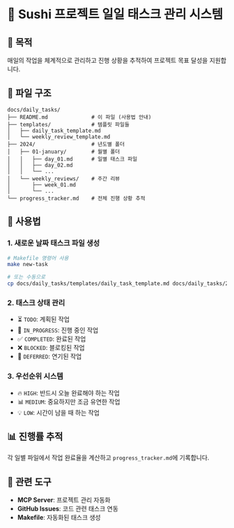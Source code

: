# 📅 Sushi 프로젝트 일일 태스크 관리 시스템

## 🎯 **목적**
매일의 작업을 체계적으로 관리하고 진행 상황을 추적하여 프로젝트 목표 달성을 지원합니다.

## 📁 **파일 구조**
```
docs/daily_tasks/
├── README.md              # 이 파일 (사용법 안내)
├── templates/             # 템플릿 파일들
│   ├── daily_task_template.md
│   └── weekly_review_template.md
├── 2024/                  # 년도별 폴더
│   ├── 01-january/        # 월별 폴더
│   │   ├── day_01.md      # 일별 태스크 파일
│   │   ├── day_02.md
│   │   └── ...
│   └── weekly_reviews/    # 주간 리뷰
│       ├── week_01.md
│       └── ...
└── progress_tracker.md    # 전체 진행 상황 추적
```

## 🚀 **사용법**

### 1. **새로운 날짜 태스크 파일 생성**
```bash
# Makefile 명령어 사용
make new-task

# 또는 수동으로
cp docs/daily_tasks/templates/daily_task_template.md docs/daily_tasks/2024/01-january/day_$(date +%d).md
```

### 2. **태스크 상태 관리**
- ⏳ `TODO`: 계획된 작업
- 🔄 `IN_PROGRESS`: 진행 중인 작업  
- ✅ `COMPLETED`: 완료된 작업
- ❌ `BLOCKED`: 블로킹된 작업
- 🔄 `DEFERRED`: 연기된 작업

### 3. **우선순위 시스템**
- 🔥 `HIGH`: 반드시 오늘 완료해야 하는 작업
- 📊 `MEDIUM`: 중요하지만 조금 유연한 작업
- 💡 `LOW`: 시간이 남을 때 하는 작업

## 📊 **진행률 추적**
각 일별 파일에서 작업 완료율을 계산하고 `progress_tracker.md`에 기록합니다.

## 🔗 **관련 도구**
- **MCP Server**: 프로젝트 관리 자동화
- **GitHub Issues**: 코드 관련 태스크 연동
- **Makefile**: 자동화된 태스크 생성 
